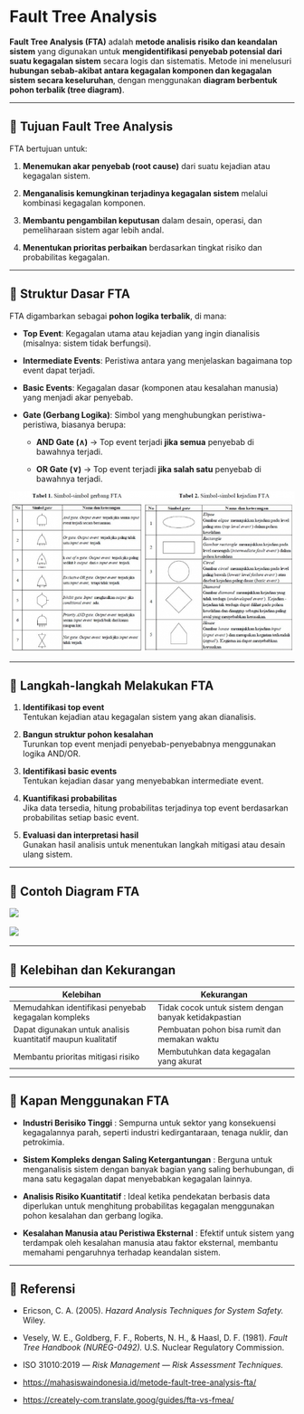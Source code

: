 # Fault Tree Analysis

**Fault Tree Analysis (FTA)** adalah **metode analisis risiko dan keandalan sistem** yang digunakan untuk **mengidentifikasi penyebab potensial dari suatu kegagalan sistem** secara logis dan sistematis. Metode ini menelusuri **hubungan sebab-akibat antara kegagalan komponen dan kegagalan sistem secara keseluruhan**, dengan menggunakan **diagram berbentuk pohon terbalik (tree diagram)**.

---

## 🔹 Tujuan Fault Tree Analysis

FTA bertujuan untuk:

1. **Menemukan akar penyebab (root cause)** dari suatu kejadian atau kegagalan sistem.
    
2. **Menganalisis kemungkinan terjadinya kegagalan sistem** melalui kombinasi kegagalan komponen.
    
3. **Membantu pengambilan keputusan** dalam desain, operasi, dan pemeliharaan sistem agar lebih andal.
    
4. **Menentukan prioritas perbaikan** berdasarkan tingkat risiko dan probabilitas kegagalan.
    

---

## 🔹 Struktur Dasar FTA

FTA digambarkan sebagai **pohon logika terbalik**, di mana:

- **Top Event**: Kegagalan utama atau kejadian yang ingin dianalisis (misalnya: sistem tidak berfungsi).
    
- **Intermediate Events**: Peristiwa antara yang menjelaskan bagaimana top event dapat terjadi.
    
- **Basic Events**: Kegagalan dasar (komponen atau kesalahan manusia) yang menjadi akar penyebab.
    
- **Gate (Gerbang Logika)**: Simbol yang menghubungkan peristiwa-peristiwa, biasanya berupa:
    
    - **AND Gate (∧)** → Top event terjadi **jika semua** penyebab di bawahnya terjadi.
        
    - **OR Gate (∨)** → Top event terjadi **jika salah satu** penyebab di bawahnya terjadi.
        
![](img/Pasted%20image%2020251024223934.png)

---

## 🔹 Langkah-langkah Melakukan FTA

1. **Identifikasi top event**  
    Tentukan kejadian atau kegagalan sistem yang akan dianalisis.
    
2. **Bangun struktur pohon kesalahan**  
    Turunkan top event menjadi penyebab-penyebabnya menggunakan logika AND/OR.
    
3. **Identifikasi basic events**  
    Tentukan kejadian dasar yang menyebabkan intermediate event.
    
4. **Kuantifikasi probabilitas**  
    Jika data tersedia, hitung probabilitas terjadinya top event berdasarkan probabilitas setiap basic event.
    
5. **Evaluasi dan interpretasi hasil**  
    Gunakan hasil analisis untuk menentukan langkah mitigasi atau desain ulang sistem.
    

---

## 🔹 Contoh Diagram FTA

![](Pasted%20image%2020251024224912.png)

![](img/Pasted%20image%2020251024225207.png)

---

## 🔹 Kelebihan dan Kekurangan

|**Kelebihan**|**Kekurangan**|
|---|---|
|Memudahkan identifikasi penyebab kegagalan kompleks|Tidak cocok untuk sistem dengan banyak ketidakpastian|
|Dapat digunakan untuk analisis kuantitatif maupun kualitatif|Pembuatan pohon bisa rumit dan memakan waktu|
|Membantu prioritas mitigasi risiko|Membutuhkan data kegagalan yang akurat|

---
## 🔹 Kapan Menggunakan FTA

- **Industri Berisiko Tinggi** : Sempurna untuk sektor yang konsekuensi kegagalannya parah, seperti industri kedirgantaraan, tenaga nuklir, dan petrokimia.
    
- **Sistem Kompleks dengan Saling Ketergantungan** : Berguna untuk menganalisis sistem dengan banyak bagian yang saling berhubungan, di mana satu kegagalan dapat menyebabkan kegagalan lainnya.
    
- **Analisis Risiko Kuantitatif** : Ideal ketika pendekatan berbasis data diperlukan untuk menghitung probabilitas kegagalan menggunakan pohon kesalahan dan gerbang logika.
    
- **Kesalahan Manusia atau Peristiwa Eksternal** : Efektif untuk sistem yang terdampak oleh kesalahan manusia atau faktor eksternal, membantu memahami pengaruhnya terhadap keandalan sistem.

---

## 🔹 **Referensi**

- Ericson, C. A. (2005). _Hazard Analysis Techniques for System Safety._ Wiley.
    
- Vesely, W. E., Goldberg, F. F., Roberts, N. H., & Haasl, D. F. (1981). _Fault Tree Handbook (NUREG-0492)._ U.S. Nuclear Regulatory Commission.
    
- ISO 31010:2019 — _Risk Management — Risk Assessment Techniques._

- https://mahasiswaindonesia.id/metode-fault-tree-analysis-fta/
- https://creately-com.translate.goog/guides/fta-vs-fmea/
    
